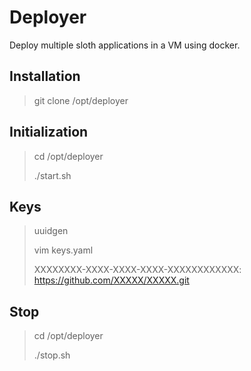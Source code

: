 # Deployer
Deploy multiple sloth applications in a VM using docker.

## Installation
> git clone <url> /opt/deployer

## Initialization
> cd /opt/deployer
> 
> ./start.sh

## Keys
> uuidgen
> 
> vim keys.yaml
> 
> XXXXXXXX-XXXX-XXXX-XXXX-XXXXXXXXXXXX: https://github.com/XXXXX/XXXXX.git

## Stop
> cd /opt/deployer
> 
> ./stop.sh

